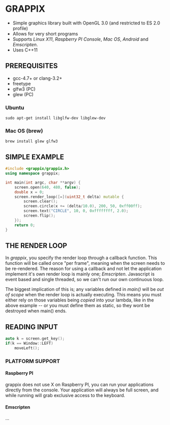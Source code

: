 # GRAPPIX

* Simple graphics library built with OpenGL 3.0 (and restricted to ES 2.0 profile)
* Allows for very short programs
* Supports *Linux X11*, *Raspberry PI Console*, *Mac OS*, *Android* and *Emscripten*.
* Uses C++11 

## PREREQUISITES

* gcc-4.7+ or clang-3.2+
* freetype
* glfw3 (PC)
* glew (PC)

### Ubuntu
```
sudo apt-get install libglfw-dev libglew-dev
```

### Mac OS (brew)
```
brew install glew glfw3 
```

## SIMPLE EXAMPLE
```C++
#include <grappix/grappix.h>
using namespace grappix;

int main(int argc, char **argv) {
	screen.open(640, 480, false);
	double x = 0;
	screen.render_loop([=](uint32_t delta) mutable {
		screen.clear();
		screen.circle(x += (delta/10.0), 200, 50, 0xff00ff);
		screen.text("CIRCLE", 10, 0, 0xffffffff, 2.0);
		screen.flip();
	});
	return 0;
}
```

## THE RENDER LOOP

In *grappix*, you specify the render loop through a callback function. This function will be called once "per frame", meaning when the screen needs to be re-rendered. The reason for using a callback and not let the application implement it's own render loop is mainly one; *Emscripten*. Javascript is event based and single threaded, so we can't run our own continuous loop.

The biggest implication of this is; any variables defined in *main()* will be *out of scope* when the render loop is actually executing. This means you must either rely on those variables being *copied* into your lambda, like in the above example -- or you must define them as static, so they wont be destroyed when main() ends.

## READING INPUT

```C++
auto k = screen.get_key();
if(k == Window::LEFT)
    moveLeft();
```

### PLATFORM SUPPORT

#### Raspberry PI

grappix does not use X on Raspberry PI, you can run your applications directly from the console. Your application will always be full screen, and while running will grab exclusive access to the keyboard.

#### Emscripten

...